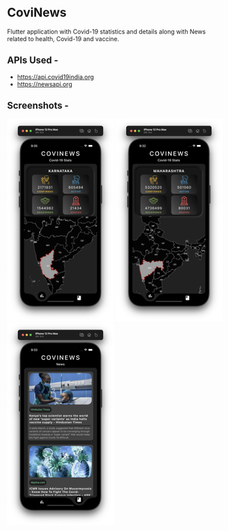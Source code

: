 # CoviNews

Flutter application with Covid-19 statistics and details along with News related to health, Covid-19 and vaccine.

## APIs Used - 
- https://api.covid19india.org
- https://newsapi.org

## Screenshots -
<img src = "screenshots/1.png" width = "250" /> <img src = "screenshots/2.png" width = "250" /> <img src = "screenshots/3.png" width = "250" /> 
